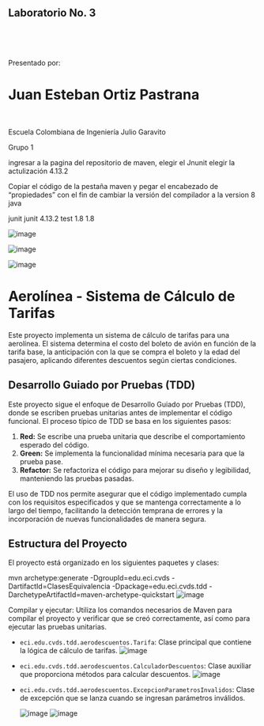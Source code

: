 ## Laboratorio No. 3 

  

   

Presentado por:   

# Juan Esteban Ortiz Pastrana 



   
 
Escuela Colombiana de Ingeniería Julio Garavito   

Grupo 1   


ingresar a la pagina del repositorio de maven, elegir el Jnunit elegir la actulización 4.13.2


Copiar el código de la pestaña maven y pegar el encabezado de “propiedades” con el fin de cambiar la versión del compilador a la version 8 java

<!-- https://mvnrepository.com/artifact/junit/junit -->
<dependency>
    <groupId>junit</groupId>
    <artifactId>junit</artifactId>
    <version>4.13.2</version>
    <scope>test</scope>
</dependency>
<properties>
<maven.compiler.target>1.8</maven.compiler.target>
<maven.compiler.source>1.8</maven.compiler.source>
</properties>

![image](https://github.com/juaneortiz1/Lab03CVDS/assets/97971732/39e101b4-5145-497a-bca6-dec4a2fb8a27)

![image](https://github.com/juaneortiz1/Lab03CVDS/assets/97971732/24042652-6adc-474a-a950-aa92ea70d22f)

![image](https://github.com/juaneortiz1/Lab03CVDS/assets/97971732/4e0198b5-5046-4ef0-87bb-7c2245e7d215)



# Aerolínea - Sistema de Cálculo de Tarifas

Este proyecto implementa un sistema de cálculo de tarifas para una aerolínea. El sistema determina el costo del boleto de avión en función de la tarifa base, la anticipación con la que se compra el boleto y la edad del pasajero, aplicando diferentes descuentos según ciertas condiciones.

## Desarrollo Guiado por Pruebas (TDD)

Este proyecto sigue el enfoque de Desarrollo Guiado por Pruebas (TDD), donde se escriben pruebas unitarias antes de implementar el código funcional. El proceso típico de TDD se basa en los siguientes pasos:

1. **Red:** Se escribe una prueba unitaria que describe el comportamiento esperado del código.
2. **Green:** Se implementa la funcionalidad mínima necesaria para que la prueba pase.
3. **Refactor:** Se refactoriza el código para mejorar su diseño y legibilidad, manteniendo las pruebas pasadas.

El uso de TDD nos permite asegurar que el código implementado cumpla con los requisitos especificados y que se mantenga correctamente a lo largo del tiempo, facilitando la detección temprana de errores y la incorporación de nuevas funcionalidades de manera segura.

## Estructura del Proyecto

El proyecto está organizado en los siguientes paquetes y clases:

mvn archetype:generate -DgroupId=edu.eci.cvds -DartifactId=ClasesEquivalencia -Dpackage=edu.eci.cvds.tdd -DarchetypeArtifactId=maven-archetype-quickstart
![image](https://github.com/juaneortiz1/Lab03CVDS/assets/97971732/86c1dbc8-1c29-4c81-ba57-5cc68f3bbba2)

Compilar y ejecutar: Utiliza los comandos necesarios de Maven para compilar el proyecto y verificar que se creó correctamente, así como para ejecutar las pruebas unitarias.

- `eci.edu.cvds.tdd.aerodescuentos.Tarifa`: Clase principal que contiene la lógica de cálculo de tarifas.
  ![image](https://github.com/juaneortiz1/Lab03CVDS/assets/97971732/447f0c7f-3961-414a-a1fd-035f2cda7ded)

- `eci.edu.cvds.tdd.aerodescuentos.CalculadorDescuentos`: Clase auxiliar que proporciona métodos para calcular descuentos.
  ![image](https://github.com/juaneortiz1/Lab03CVDS/assets/97971732/5f1bc72a-1699-44a5-a69e-61121c5eb628)

- `eci.edu.cvds.tdd.aerodescuentos.ExcepcionParametrosInvalidos`: Clase de excepción que se lanza cuando se ingresan parámetros inválidos.
  
  ![image](https://github.com/juaneortiz1/Lab03CVDS/assets/97971732/1abcc509-b66f-47c3-82dd-49921e887012)
  ![image](https://github.com/juaneortiz1/Lab03CVDS/assets/97971732/479701ae-02cf-429c-a447-b73b360eabb1)


